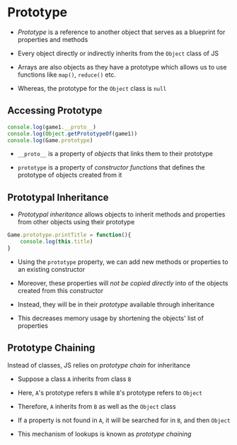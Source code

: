 # Prototype

- *Prototype* is a reference to another object that serves as a blueprint for
properties and methods

- Every object directly or indirectly inherits from the `Object` class of JS

- Arrays are also objects as they have a prototype which allows us to use functions
like `map()`, `reduce()` etc.

- Whereas, the prototype for the `Object` class is `null`

## Accessing Prototype

```js
console.log(game1.__proto__)
console.log(Object.getPrototypeOf(game1))
console.log(Game.prototype)
```

- `__proto__` is a property of *objects* that links them to their prototype

- `prototype` is a property of *constructor functions* that defines the prototype
of objects created from it

## Prototypal Inheritance

- *Prototypal inheritance* allows objects to inherit methods and properties from
other objects using their prototype

```js
Game.prototype.printTitle = function(){
    console.log(this.title)
}
```

- Using the `prototype` property, we can add new methods or properties to an
existing constructor

- Moreover, these properties will *not be copied directly* into of the objects
created from this constructor

- Instead, they will be in their *prototype* available through inheritance

- This decreases memory usage by shortening the objects' list of properties

## Prototype Chaining

Instead of classes, JS relies on *prototype chain* for inheritance

- Suppose a class `A` inherits from class `B`

- Here, `A`'s prototype refers `B` while `B`'s prototype refers to `Object`

- Therefore, `A` inherits from `B` as well as the `Object` class

- If a property is not found in `A`, it will be searched for in `B`, and then
`Object`

- This mechanism of lookups is known as *prototype chaining*
